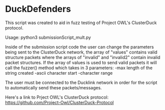 # DuckDefenders

This script was created to aid in fuzz testing of Project OWL's ClusterDuck protocol.

Usage: python3 submissionScript_mult.py

Inside of the submission script code the user can change the parameters being sent to 
the ClusterDuck network, the array of "values" contains valid structure packets where
the arrays of "invalid" and "invalid2" contain invalid packet structures. If the
array of values is used to send valid packets it will call the fuzzer() method
which takes in 3 parameters:
 -max length of the string created 
 -ascii character start 
 -character range
 
 The user must be connected to the Ducklink network in order for the script to 
 automatically send these packets/messages.

Here's a link to Prject OWL's ClusterDuck protocol: https://github.com/Project-Owl/ClusterDuck-Protocol
